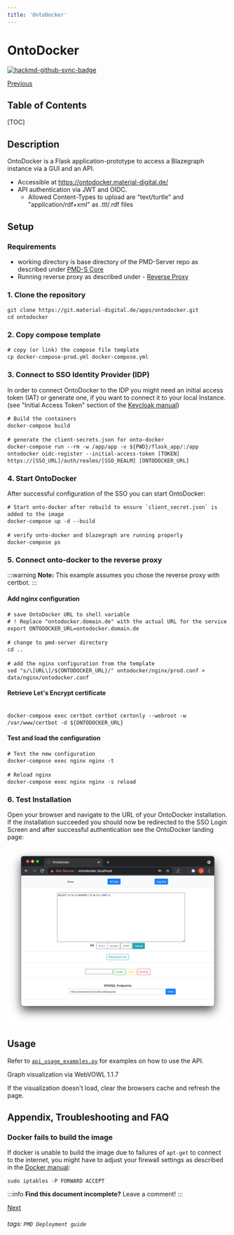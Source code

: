 ```yaml
---
title: 'OntoDocker'
---
```


OntoDocker
===


[![hackmd-github-sync-badge](https://hackmd.io/HjZbIFIGS7yAvZGHI0rhMQ/badge)](https://hackmd.io/HjZbIFIGS7yAvZGHI0rhMQ)

[<i class="fa fa-arrow-circle-left"></i> Previous](https://hackmd.io/@materialdigital/rJKjpvmc_)



## Table of Contents

[TOC]

## Description

OntoDocker is a Flask application-prototype to access a Blazegraph instance via a GUI and an API.

- Accessible at https://ontodocker.material-digital.de/
- API authentication via JWT and OIDC.
  - Allowed Content-Types to upload are "text/turtle" and "application/rdf+xml" as .ttl/.rdf files

## Setup
### Requirements
* working directory is base directory of the PMD-Server repo as described under [PMD-S Core](https://hackmd.io/@materialdigital/HJwVOfQ5_)
* Running reverse proxy as described under - [Reverse Proxy](https://hackmd.io/@materialdigital/H1t3_GQ9O) 

### 1. Clone the repository

```bash=
git clone https://git.material-digital.de/apps/ontodocker.git
cd ontodocker
```

### 2. Copy compose template 

```bash=
# copy (or link) the compose file template
cp docker-compose-prod.yml docker-compose.yml
```

### 3. Connect to SSO Identity Provider (IDP)
In order to connect OntoDocker to the IDP you might need an initial access token (IAT) or generate one, if you want to connect it to your local Instance. (see "Initial Access Token" section of the [Keycloak manual](https://www.keycloak.org/docs/latest/securing_apps/#_initial_access_token))


```bash=+
# Build the containers
docker-compose build

# generate the client-secrets.json for onto-docker
docker-compose run --rm -w /app/app -v ${PWD}/flask_app/:/app ontodocker oidc-register --initial-access-token [TOKEN] https://[SSO_URL]/auth/realms/[SSO_REALM] [ONTODOCKER_URL]
```

### 4. Start OntoDocker 
After successful configuration of the SSO you can start OntoDocker:

```bash=+
# Start onto-docker after rebuild to ensure `client_secret.json` is added to the image
docker-compose up -d --build

# verify onto-docker and blazegraph are running properly
docker-compose ps
```

### 5. Connect onto-docker to the reverse proxy
:::warning
**Note:** This example assumes you chose the reverse proxy with certbot.
:::

#### Add nginx configuration

```bash=+
# save OntoDocker URL to shell variable
# ! Replace "ontodocker.domain.de" with the actual URL for the service
export ONTODOCKER_URL=ontodocker.domain.de

# change to pmd-server directory
cd ..

# add the nginx configuration from the template 
sed "s/\[URL\]/${ONTODOCKER_URL}/" ontodocker/nginx/prod.conf > data/nginx/ontodocker.conf
```

#### Retrieve Let's Encrypt certificate

```bash=+

docker-compose exec certbot certbot certonly --webroot -w /var/www/certbot -d ${ONTODOCKER_URL}
```

#### Test and load the configuration
```bash=
# Test the new configuration
docker-compose exec nginx nginx -t

# Reload nginx
docker-compose exec nginx nginx -s reload
```

### 6. Test Installation

Open your browser and navigate to the URL of your OntoDocker installation. If the installation succeeded you should now be redirected to the SSO Login Screen and after successful authentication see the OntoDocker landing page:

![](https://github.com/materialdigital/deployment-guide-assets/blob/main/images/ontodocker.png?raw=true)

## Usage

Refer to [`api_usage_examples.py`](https://git.material-digital.de/apps/ontodocker/-/blob/master/api_usage_examples.py) for examples on how to use the API.


Graph visualization via WebVOWL 1.1.7

If the visualization doesn't load, clear the browsers cache and refresh the page.

## Appendix, Troubleshooting  and FAQ

### Docker fails  to build the image 
If docker is unable to build the image due to failures of `apt-get` to connect to the internet, you might have to adjust your firewall settings as described in the [Docker manual](https://docs.docker.com/network/bridge/#enable-forwarding-from-docker-containers-to-the-outside-world):
```bash=
sudo iptables -P FORWARD ACCEPT
```

:::info
**Find this document incomplete?** Leave a comment!
:::

[Next <i class="fa fa-arrow-circle-right"></i>](https://hackmd.io/@materialdigital/H1P_XW7qO)

###### tags: `PMD Deployment guide`
